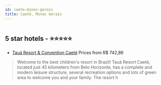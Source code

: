 ```yaml
---
id: caete-minas-gerais
title: Caeté, Minas Gerais
---
```


<center><img src="https://novo-hu.s3.amazonaws.com/reservas/ota/prod/hotel/1498/taua-resort-caete-001_20190327172009.jpg" alt="" /></center>


##  5 star hotels - ⭐️⭐️⭐️⭐️⭐️

-    [Tauá Resort & Convention Caeté](https://us.hurb.com/hotels/caete/taua-resort-convention-caete-OMN-3789?cmp=18055) Prices from R$ 742,86
   > Welcome to the best children's resort in Brazil! Tauá Resort Caeté, located just 45 kilometers from Belo Horizonte, has a complete and modern leisure structure, several recreation options and lots of green area to welcome you and your family. The resort h
